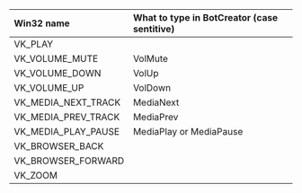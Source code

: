 | Win32 name | What to type in BotCreator (case sentitive) |
|:---------|:---------------|
| VK_PLAY || Play
|  VK_VOLUME_MUTE | VolMute |
| VK_VOLUME_DOWN | VolUp |
| VK_VOLUME_UP | VolDown |
| VK_MEDIA_NEXT_TRACK | MediaNext|
| VK_MEDIA_PREV_TRACK | MediaPrev |
| VK_MEDIA_PLAY_PAUSE | MediaPlay or MediaPause |
| VK_BROWSER_BACK||
|VK_BROWSER_FORWARD ||
| VK_ZOOM||

